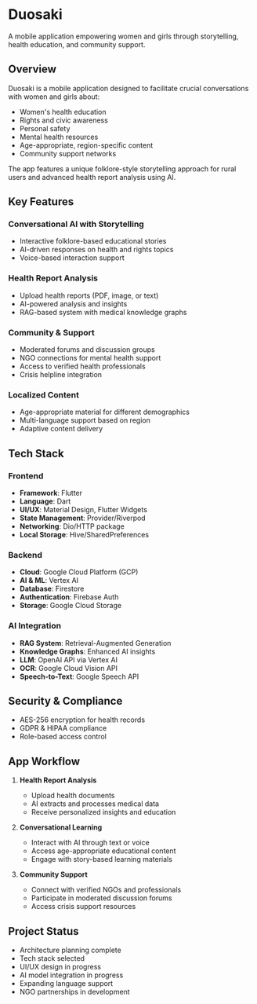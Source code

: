 # Duosaki

A mobile application empowering women and girls through storytelling, health education, and community support.

## Overview

Duosaki is a mobile application designed to facilitate crucial conversations with women and girls about:

- Women's health education
- Rights and civic awareness
- Personal safety
- Mental health resources
- Age-appropriate, region-specific content
- Community support networks

The app features a unique folklore-style storytelling approach for rural users and advanced health report analysis using AI.

## Key Features

### Conversational AI with Storytelling
- Interactive folklore-based educational stories
- AI-driven responses on health and rights topics
- Voice-based interaction support

### Health Report Analysis
- Upload health reports (PDF, image, or text)
- AI-powered analysis and insights
- RAG-based system with medical knowledge graphs

### Community & Support
- Moderated forums and discussion groups
- NGO connections for mental health support
- Access to verified health professionals
- Crisis helpline integration

### Localized Content
- Age-appropriate material for different demographics
- Multi-language support based on region
- Adaptive content delivery

## Tech Stack

### Frontend
- **Framework**: Flutter
- **Language**: Dart
- **UI/UX**: Material Design, Flutter Widgets
- **State Management**: Provider/Riverpod
- **Networking**: Dio/HTTP package
- **Local Storage**: Hive/SharedPreferences

### Backend
- **Cloud**: Google Cloud Platform (GCP)
- **AI & ML**: Vertex AI
- **Database**: Firestore
- **Authentication**: Firebase Auth
- **Storage**: Google Cloud Storage

### AI Integration
- **RAG System**: Retrieval-Augmented Generation
- **Knowledge Graphs**: Enhanced AI insights
- **LLM**: OpenAI API via Vertex AI
- **OCR**: Google Cloud Vision API
- **Speech-to-Text**: Google Speech API

## Security & Compliance

- AES-256 encryption for health records
- GDPR & HIPAA compliance
- Role-based access control


## App Workflow

1. **Health Report Analysis**
   - Upload health documents
   - AI extracts and processes medical data
   - Receive personalized insights and education

2. **Conversational Learning**
   - Interact with AI through text or voice
   - Access age-appropriate educational content
   - Engage with story-based learning materials

3. **Community Support**
   - Connect with verified NGOs and professionals
   - Participate in moderated discussion forums
   - Access crisis support resources

## Project Status

-  Architecture planning complete
-  Tech stack selected
-  UI/UX design in progress
-  AI model integration in progress
-  Expanding language support
-  NGO partnerships in development
